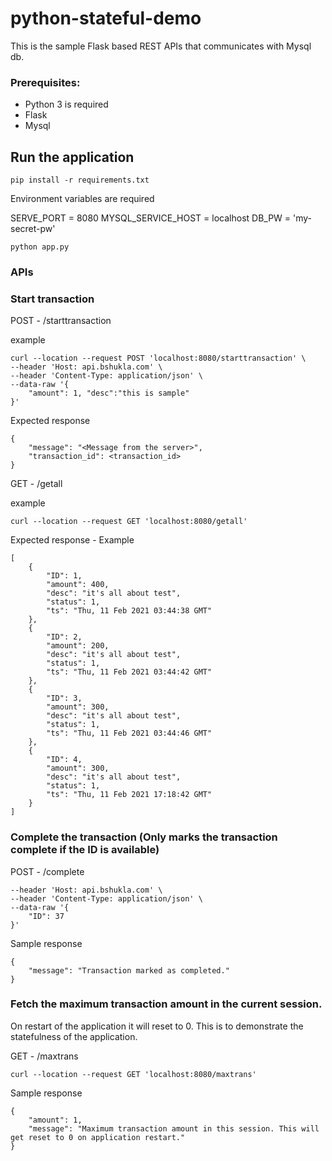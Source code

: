 # python-stateful-demo
This is the sample Flask based REST APIs that communicates with Mysql db.


### Prerequisites:
- Python 3 is required
- Flask 
- Mysql


## Run the application
```
pip install -r requirements.txt
```

Environment variables are required

SERVE_PORT = 8080
MYSQL_SERVICE_HOST = localhost
DB_PW = 'my-secret-pw'

```
python app.py
```


### APIs

### Start transaction 
POST - /starttransaction

example
```
curl --location --request POST 'localhost:8080/starttransaction' \
--header 'Host: api.bshukla.com' \
--header 'Content-Type: application/json' \
--data-raw '{
    "amount": 1, "desc":"this is sample"
}'
```


Expected response
```
{
    "message": "<Message from the server>",
    "transaction_id": <transaction_id>
}
```


GET - /getall

example
```
curl --location --request GET 'localhost:8080/getall'
```


Expected response - Example
```
[
    {
        "ID": 1,
        "amount": 400,
        "desc": "it's all about test",
        "status": 1,
        "ts": "Thu, 11 Feb 2021 03:44:38 GMT"
    },
    {
        "ID": 2,
        "amount": 200,
        "desc": "it's all about test",
        "status": 1,
        "ts": "Thu, 11 Feb 2021 03:44:42 GMT"
    },
    {
        "ID": 3,
        "amount": 300,
        "desc": "it's all about test",
        "status": 1,
        "ts": "Thu, 11 Feb 2021 03:44:46 GMT"
    },
    {
        "ID": 4,
        "amount": 300,
        "desc": "it's all about test",
        "status": 1,
        "ts": "Thu, 11 Feb 2021 17:18:42 GMT"
    }
]
```

### Complete the transaction (Only marks the transaction complete if the ID is available)

POST - /complete

```curl --location --request POST 'localhost:8080/complete' \
--header 'Host: api.bshukla.com' \
--header 'Content-Type: application/json' \
--data-raw '{
    "ID": 37
}'
```

Sample response
```
{
    "message": "Transaction marked as completed."
}
```

### Fetch the maximum transaction amount in the current session. 
On restart of the application it will reset to 0. This is to demonstrate the statefulness of the application.

GET  - /maxtrans

```
curl --location --request GET 'localhost:8080/maxtrans'
```

Sample response
```
{
    "amount": 1,
    "message": "Maximum transaction amount in this session. This will get reset to 0 on application restart."
}
```

